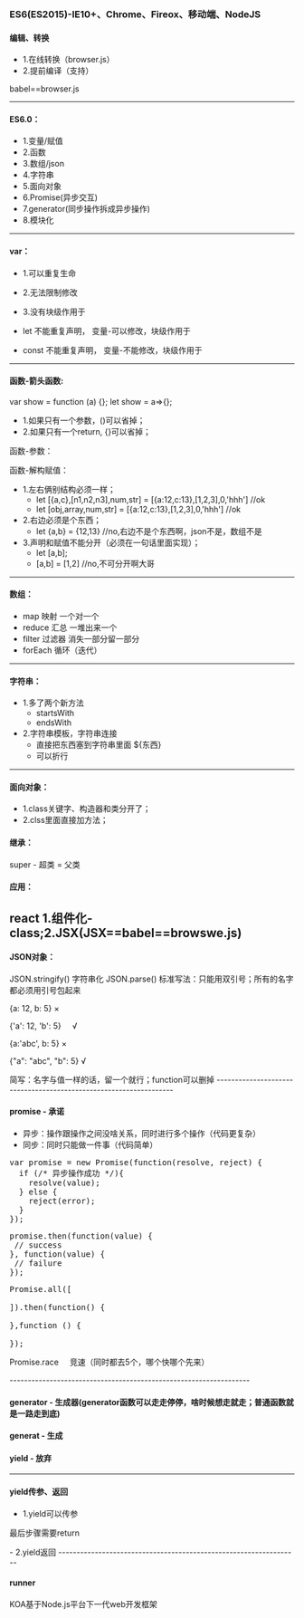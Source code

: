 ### ES6(ES2015)-IE10+、Chrome、Fireox、移动端、NodeJS

#### 编辑、转换
- 1.在线转换（browser.js）
- 2.提前编译（支持）

babel==browser.js

------------------------------------------------------------------------------------

#### ES6.0：
- 1.变量/赋值
- 2.函数
- 3.数组/json
- 4.字符串
- 5.面向对象
- 6.Promise(异步交互)
- 7.generator(同步操作拆成异步操作)
- 8.模块化
------------------------------------------------------------------

#### var：
- 1.可以重复生命
- 2.无法限制修改
- 3.没有块级作用于

- let      不能重复声明， 变量-可以修改，块级作用于
- const    不能重复声明， 变量-不能修改，块级作用于
------------------------------------------------------------------



#### 函数-箭头函数:
var show = function (a) {};
let show = a=>{};
- 1.如果只有一个参数，()可以省掉；
- 2.如果只有一个return, {}可以省掉；

函数-参数：



函数-解构赋值：
- 1.左右俩别结构必须一样；
  - let [{a,c},[n1,n2,n3],num,str] = [{a:12,c:13},[1,2,3],0,'hhh'] //ok
  - let [obj,array,num,str] = [{a:12,c:13},[1,2,3],0,'hhh'] //ok
- 2.右边必须是个东西；
  - let {a,b} = {12,13} //no,右边不是个东西啊，json不是，数组不是
- 3.声明和赋值不能分开（必须在一句话里面实现）；
  - let [a,b];
  - [a,b] = [1,2] //no,不可分开啊大哥
------------------------------------------------------------------



#### 数组：
- map        映射           一个对一个
- reduce     汇总           一堆出来一个
- filter     过滤器         消失一部分留一部分
- forEach    循环（迭代）
------------------------------------------------------------------



#### 字符串：
- 1.多了两个新方法 
  - startsWith
  - endsWith
- 2.字符串模板，字符串连接
  - 直接把东西塞到字符串里面   ${东西}
  - 可以折行
------------------------------------------------------------------
  


#### 面向对象：
- 1.class关键字、构造器和类分开了；
- 2.clss里面直接加方法；
#### 继承：
  super - 超类 = 父类
#### 应用：
  react 1.组件化-class;2.JSX(JSX==babel==browswe.js)
------------------------------------------------------------------





#### JSON对象：
  JSON.stringify()    字符串化 
  JSON.parse() 
  标准写法：只能用双引号；所有的名字都必须用引号包起来
  <p>{a: 12, b: 5}          × </p>
  <p>{'a': 12, 'b': 5}      √ </p>
  <p>{a:'abc', b: 5}        × </p>
  <p>{"a": "abc", "b": 5}   √ </p>
  简写：名字与值一样的话，留一个就行；function可以删掉 
------------------------------------------------------------------





#### promise - 承诺

- 异步：操作跟操作之间没啥关系，同时进行多个操作（代码更复杂）
- 同步：同时只能做一件事（代码简单）
<pre>var promise = new Promise(function(resolve, reject) { 
  if (/* 异步操作成功 */){ 
    resolve(value); 
  } else { 
    reject(error); 
  } 
}); </pre>
<pre>promise.then(function(value) { 
 // success 
}, function(value) { 
 // failure 
}); </pre>
<pre>Promise.all([

]).then(function() {

},function () {

});</pre> 
<p>Promise.race      竞速（同时都去5个，哪个快哪个先来） </p>
------------------------------------------------------------------





#### generator - 生成器(generator函数可以走走停停，啥时候想走就走；普通函数就是一路走到底) 
#### generat - 生成 
#### yield - 放弃 
------------------------------------------------------------------




#### yield传参、返回

- 1.yield可以传参 
<p>最后步骤需要return </p>
- 2.yield返回 
------------------------------------------------------------------





#### runner
<p>KOA基于Node.js平台下一代web开发框架</p>
